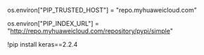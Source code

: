 
os.environ["PIP_TRUSTED_HOST"] = "repo.myhuaweicloud.com"

os.environ["PIP_INDEX_URL"] = "http://repo.myhuaweicloud.com/repository/pypi/simple"

!pip install keras==2.2.4
